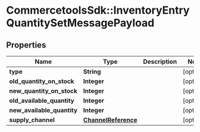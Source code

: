 # CommercetoolsSdk::InventoryEntryQuantitySetMessagePayload

## Properties
Name | Type | Description | Notes
------------ | ------------- | ------------- | -------------
**type** | **String** |  | [optional] 
**old_quantity_on_stock** | **Integer** |  | [optional] 
**new_quantity_on_stock** | **Integer** |  | [optional] 
**old_available_quantity** | **Integer** |  | [optional] 
**new_available_quantity** | **Integer** |  | [optional] 
**supply_channel** | [**ChannelReference**](ChannelReference.md) |  | [optional] 

